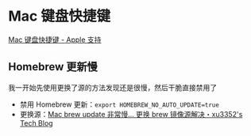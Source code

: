 # Mac 键盘快捷键

[Mac 键盘快捷键 - Apple 支持](https://support.apple.com/zh-cn/HT201236)

## Homebrew 更新慢

我一开始先使用更换了源的方法发现还是很慢，然后干脆直接禁用了

-   禁用 Homebrew 更新：`export HOMEBREW_NO_AUTO_UPDATE=true`
-   更换源：[Mac brew update 非常慢... 更换 brew 镜像源解决・xu3352's Tech Blog](https://xu3352.github.io/mac/2018/09/06/mac-homebrew-update-slowly)
